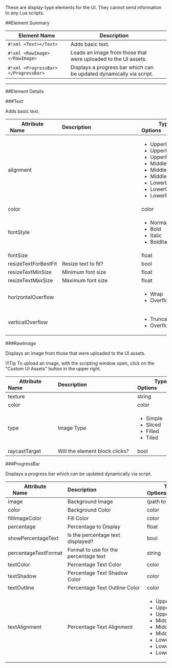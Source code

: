 These are display-type elements for the UI. They cannot send information to any Lua scripts.

##Element Summary

Element Name | Description | &nbsp;
-- | -- | --
`#!xml <Text></Text>` | Adds basic text. | [<span class="i"></span>](#text)
`#!xml <RawImage></RawImage>` | Loads an image from those that were uploaded to the UI assets. | [<span class="i"></span>](#image)
`#!xml <ProgressBar></ProgressBar>` | Displays a progress bar which can be updated dynamically via script. | [<span class="i"></span>](#progressbar)

---

##Element Details

###Text

Adds basic text.


Attribute Name&nbsp;&nbsp;&nbsp;&nbsp;&nbsp;&nbsp;&nbsp;&nbsp;&nbsp;&nbsp;&nbsp;&nbsp;&nbsp;&nbsp;&nbsp;&nbsp;&nbsp;&nbsp;&nbsp;&nbsp;&nbsp;&nbsp; | Description&nbsp;&nbsp;&nbsp;&nbsp;&nbsp;&nbsp;&nbsp;&nbsp;&nbsp;&nbsp;&nbsp;&nbsp;&nbsp;&nbsp;&nbsp;&nbsp;&nbsp;&nbsp;&nbsp;&nbsp;&nbsp;&nbsp;&nbsp;&nbsp;&nbsp;&nbsp;&nbsp;&nbsp;&nbsp;&nbsp;&nbsp;&nbsp;&nbsp; | Type / Options&nbsp;&nbsp;&nbsp;&nbsp;&nbsp;&nbsp;&nbsp;&nbsp;&nbsp;&nbsp;&nbsp;&nbsp;&nbsp;&nbsp;&nbsp;&nbsp;&nbsp;&nbsp;&nbsp;&nbsp;&nbsp;&nbsp; | Default Value&nbsp;&nbsp;&nbsp;&nbsp;&nbsp;&nbsp;
-- | -- | -- | --
alignment | | <ul><li>UpperLeft</li><li>UpperCenter</li><li>UpperRight</li><li>MiddleLeft</li><li>MiddleCenter</li><li>MiddleRight</li><li>LowerLeft</li><li>LowerCenter</li><li>LowerRight</li></ul> |
color | | color | `#323232`
fontStyle | | <ul><li>Normal</li><li>Bold</li><li>Italic</li><li>BoldItalic</li></ul> | `Normal`
fontSize | | float | `14`
resizeTextForBestFit | Resize text to fit? | bool | `false`
resizeTextMinSize | Minimum font size | float | `10`
resizeTextMaxSize | Maximum font size | float | `40`
horizontalOverflow | | <ul><li>Wrap</li><li>Overflow</li></ul> | `Overflow`
verticalOverflow | | <ul><li>Truncate</li><li>Overflow</li></ul> | `Truncate`

###RawImage

Displays an image from those that were uploaded to the UI assets.

!!!Tip
    To upload an image, with the scripting window open, click on the "Custom UI Assets" button in the upper right.

Attribute Name&nbsp;&nbsp;&nbsp;&nbsp;&nbsp;&nbsp;&nbsp;&nbsp;&nbsp;&nbsp;&nbsp;&nbsp;&nbsp;&nbsp;&nbsp;&nbsp;&nbsp;&nbsp;&nbsp;&nbsp;&nbsp;&nbsp; | Description&nbsp;&nbsp;&nbsp;&nbsp;&nbsp;&nbsp;&nbsp;&nbsp;&nbsp;&nbsp;&nbsp;&nbsp;&nbsp;&nbsp;&nbsp;&nbsp;&nbsp;&nbsp;&nbsp;&nbsp;&nbsp;&nbsp;&nbsp;&nbsp;&nbsp;&nbsp;&nbsp;&nbsp;&nbsp;&nbsp;&nbsp;&nbsp;&nbsp; | Type / Options&nbsp;&nbsp;&nbsp;&nbsp;&nbsp;&nbsp;&nbsp;&nbsp;&nbsp;&nbsp;&nbsp;&nbsp;&nbsp;&nbsp;&nbsp;&nbsp;&nbsp;&nbsp;&nbsp;&nbsp;&nbsp;&nbsp; | Default Value&nbsp;&nbsp;&nbsp;&nbsp;&nbsp;&nbsp;
-- | -- | -- | --
texture | | string | none )
color | | color | `#FFFFFF`
type | Image Type | <ul><li>Simple</li><li>Sliced</li><li>Filled</li><li>Tiled</li></ul> | `Simple`
raycastTarget | Will the element block clicks? | bool | `true`


###ProgressBar

Displays a progress bar which can be updated dynamically via script.

Attribute Name&nbsp;&nbsp;&nbsp;&nbsp;&nbsp;&nbsp;&nbsp;&nbsp;&nbsp;&nbsp;&nbsp;&nbsp;&nbsp;&nbsp;&nbsp;&nbsp;&nbsp;&nbsp;&nbsp;&nbsp;&nbsp;&nbsp; | Description&nbsp;&nbsp;&nbsp;&nbsp;&nbsp;&nbsp;&nbsp;&nbsp;&nbsp;&nbsp;&nbsp;&nbsp;&nbsp;&nbsp;&nbsp;&nbsp;&nbsp;&nbsp;&nbsp;&nbsp;&nbsp;&nbsp;&nbsp;&nbsp;&nbsp;&nbsp;&nbsp;&nbsp;&nbsp;&nbsp;&nbsp;&nbsp;&nbsp; | Type / Options&nbsp;&nbsp;&nbsp;&nbsp;&nbsp;&nbsp;&nbsp;&nbsp;&nbsp;&nbsp;&nbsp;&nbsp;&nbsp;&nbsp;&nbsp;&nbsp;&nbsp;&nbsp;&nbsp;&nbsp;&nbsp;&nbsp; | Default Value&nbsp;&nbsp;&nbsp;&nbsp;&nbsp;&nbsp;
-- | -- | -- | --
image | Background Image | (path to image) | none
color | Background Color | color | `#FFFFFF`
fillImageColor | Fill Color | color | `#FFFFFF`
percentage | Percentage to Display | float | `0`
showPercentageText | Is the percentage text displayed? | bool | `true`
percentageTextFormat | Format to use for the percentage text | string | `0.00`
textColor | Percentage Text Color | color | `#000000`
textShadow | Percentage Text Shadow Color | color | none
textOutline | Percentage Text Outline Color  | color | none
textAlignment | Percentage Text Alignment | <ul><li>UpperLeft</li><li>UpperCenter</li><li>UpperRight</li><li>MiddleLeft</li><li>MiddleCenter</li><li>MiddleRight</li><li>LowerLeft</li><li>LowerCenter</li><li>LowerRight</li></ul> | `MiddleCenter`
